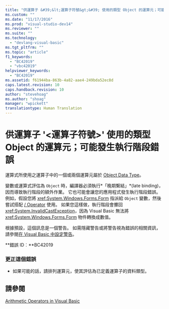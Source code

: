```yaml
---
title: "供運算子 &#39;&lt;運算子符號&gt;&#39; 使用的類型 Object 的運算元；可能發生執行階段錯誤 | Microsoft Docs"
ms.custom: ""
ms.date: "11/17/2016"
ms.prod: "visual-studio-dev14"
ms.reviewer: ""
ms.suite: ""
ms.technology: 
  - "devlang-visual-basic"
ms.tgt_pltfrm: ""
ms.topic: "article"
f1_keywords: 
  - "BC42019"
  - "vbc42019"
helpviewer_keywords: 
  - "BC42019"
ms.assetid: f61944ba-863b-4a82-aae4-249bda52ec8d
caps.latest.revision: 10
caps.handback.revision: 10
author: "stevehoag"
ms.author: "shoag"
manager: "wpickett"
translationtype: Human Translation
---
```

# 供運算子 &#39;&lt;運算子符號&gt;&#39; 使用的類型 Object 的運算元；可能發生執行階段錯誤
運算式所使用之運算子中的一個或兩個運算元屬於 [Object Data Type](../../visual-basic/language-reference/data-types/object-data-type.md)。  
  
 變數或運算式評估為 `Object` 時，編譯器必須執行*「晚期繫結」*\(late binding\)，因而導致執行階段的額外作業。 它也可能會讓您的應用程式發生執行階段錯誤。 例如，假設您將 <xref:System.Windows.Forms.Form> 指派給 `Object` 變數，然後嘗試搭配 [\/ Operator](../../visual-basic/language-reference/operators/floating-point-division-operator.md) 使用。 如果您這樣做，執行階段會擲回 <xref:System.InvalidCastException>，因為 Visual Basic 無法將 <xref:System.Windows.Forms.Form> 物件轉換成數值。  
  
 根據預設，這個訊息是一個警告。 如需隱藏警告或將警告視為錯誤的相關資訊，請參閱[在 Visual Basic 中設定警告](/visual-studio/ide/configuring-warnings-in-visual-basic)。  
  
 **錯誤 ID︰**BC42019  
  
### 更正這個錯誤  
  
-   如果可能的話，請排列運算元，使其評估為已定義運算子的資料類型。  
  
## 請參閱  
 [Arithmetic Operators in Visual Basic](../../visual-basic/programming-guide/language-features/operators-and-expressions/arithmetic-operators.md)